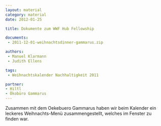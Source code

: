 ```yaml
---
layout: material
category: material
date: 2012-01-25

title: Dokumente zum WWF Hub Fellowship

documents: 
 - 2011-12-01-weihnachtsdinner-gammarus.zip

authors: 
 - Manuel Klarmann
 - Judith Ellens

tags:
 - Weihnachtskalender Nachhaltigkeit 2011

partner:
- Hiltl
- Ökobüro Gammarus
---
```



Zusammen mit dem Oekebuero Gammarus haben wir beim Kalender ein leckeres Weihnachts-Menü zusammengestellt, welches im Fenster zu finden war.